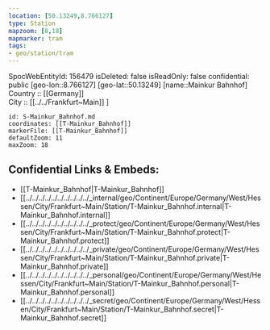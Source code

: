 ```yaml
---
location: [50.13249,8.766127] 
type: Station 
mapzoom: [8,18] 
mapmarker: tram 
tags:
- geo/station/tram
---
```

SpocWebEntityId: 156479
isDeleted: false
isReadOnly: false
confidential: public
[geo-lon::8.766127] 
[geo-lat::50.13249] 
[name::Mainkur Bahnhof] 
Country :: [[Germany]]  
City :: [[../../Frankfurt~Main]] ] 


```leaflet
id: S-Mainkur_Bahnhof.md
coordinates: [[T-Mainkur_Bahnhof]] 
markerFile: [[T-Mainkur_Bahnhof]] 
defaultZoom: 11 
maxZoom: 18
```


## Confidential Links & Embeds: 
- [[T-Mainkur_Bahnhof|T-Mainkur_Bahnhof]] 
- [[../../../../../../../../../../_internal/geo/Continent/Europe/Germany/West/Hessen/City/Frankfurt~Main/Station/T-Mainkur_Bahnhof.internal|T-Mainkur_Bahnhof.internal]] 
- [[../../../../../../../../../../_protect/geo/Continent/Europe/Germany/West/Hessen/City/Frankfurt~Main/Station/T-Mainkur_Bahnhof.protect|T-Mainkur_Bahnhof.protect]] 
- [[../../../../../../../../../../_private/geo/Continent/Europe/Germany/West/Hessen/City/Frankfurt~Main/Station/T-Mainkur_Bahnhof.private|T-Mainkur_Bahnhof.private]] 
- [[../../../../../../../../../../_personal/geo/Continent/Europe/Germany/West/Hessen/City/Frankfurt~Main/Station/T-Mainkur_Bahnhof.personal|T-Mainkur_Bahnhof.personal]] 
- [[../../../../../../../../../../_secret/geo/Continent/Europe/Germany/West/Hessen/City/Frankfurt~Main/Station/T-Mainkur_Bahnhof.secret|T-Mainkur_Bahnhof.secret]] 
